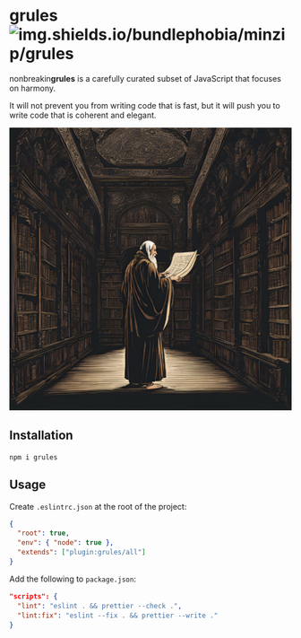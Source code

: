 # grules ![img.shields.io/bundlephobia/minzip/grules](https://img.shields.io/bundlephobia/minzip/grules)

nonbreakin**grules** is a carefully curated subset of JavaScript that focuses on harmony.

It will not prevent you from writing code that is fast, but it will push you to write code that is coherent and elegant.

![grules.png](./grules.png)

## Installation

```shell
npm i grules
```

## Usage

Create `.eslintrc.json` at the root of the project:

```json
{
  "root": true,
  "env": { "node": true },
  "extends": ["plugin:grules/all"]
}
```

Add the following to `package.json`:

```json
"scripts": {
  "lint": "eslint . && prettier --check .",
  "lint:fix": "eslint --fix . && prettier --write ."
}
```

